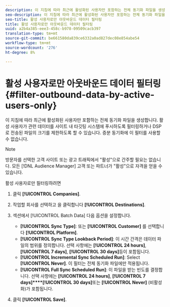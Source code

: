 ```yaml
---
description: 이 지침에 따라 최근에 활성화된 사용자만 포함하는 전체 동기화 파일을 생성합니다. 활성 사용자가 관련 데이터를 사이트 내 타깃팅 시스템에 푸시하도록 필터링하거나 DSP로 전송된 파일의 크기를 제한하도록 할 수 있습니다. 증분 동기화에 이 필터를 사용할 수 없습니다.
seo-description: 이 지침에 따라 최근에 활성화된 사용자만 포함하는 전체 동기화 파일을 생성합니다. 활성 사용자가 관련 데이터를 사이트 내 타깃팅 시스템에 푸시하도록 필터링하거나 DSP로 전송된 파일의 크기를 제한하도록 할 수 있습니다. 증분 동기화에 이 필터를 사용할 수 없습니다.
seo-title: 활성 사용자로만 아웃바운드 데이터 필터링
title: 활성 사용자로만 아웃바운드 데이터 필터링
uuid: a2b4a385-eee3-458c-b978-09509cacb397
translation-type: tm+mt
source-git-commit: be661580da839ce6332a0ad827dec08e854abe54
workflow-type: tm+mt
source-wordcount: '276'
ht-degree: 8%

---
```



# 활성 사용자로만 아웃바운드 데이터 필터링 {#filter-outbound-data-by-active-users-only}

이 지침에 따라 최근에 활성화된 사용자만 포함하는 전체 동기화 파일을 생성합니다. 활성 사용자가 관련 데이터를 사이트 내 타깃팅 시스템에 푸시하도록 필터링하거나 DSP로 전송된 파일의 크기를 제한하도록 할 수 있습니다. 증분 동기화에 이 필터를 사용할 수 없습니다.

>[!NOTE]
>
>방문자를 선택한 고객 사이트 또는 광고 트래픽에서 &quot;활성&quot;으로 간주할 필요는 없습니다. 모든 [!DNL Audience Manager] 고객 또는 파트너가 &quot;활성&quot;으로 자격을 얻을 수 있습니다.

활성 사용자로만 필터링하려면

1. 클릭 **[!UICONTROL Companies]**.
1. 작업할 회사를 선택하고 을 클릭합니다 **[!UICONTROL Destinations]**.
1. 섹션에서 [!UICONTROL Batch Data] 다음 옵션을 설정합니다.

   * **[!UICONTROL Sync Type]**: 또는 **[!UICONTROL Customer]** 를 선택합니다 **[!UICONTROL Platform]**.
   * **[!UICONTROL Sync Type Lookback Period]**: 이 시간 간격은 데이터 파일의 범위를 정의합니다. 선택 사항에는 **[!UICONTROL 24 hours]**, **[!UICONTROL 7 days]**, **[!UICONTROL 30 days]**&#x200B;등이 포함됩니다.
   * **[!UICONTROL Incremental Sync Scheduled Run]**: Select **[!UICONTROL Never]**. 이 필터는 전체 동기화 파일에만 적용됩니다.
   * **[!UICONTROL Full Sync Scheduled Run]**: 이 파일을 받는 빈도를 결정합니다. 선택 사항에는 **[!UICONTROL 24 hours]**, **[!UICONTROL 7 days]****[!UICONTROL 30 days]**&#x200B;또는 **[!UICONTROL Never]** (비활성화)가 포함됩니다.

1. 클릭 **[!UICONTROL Save]**.
